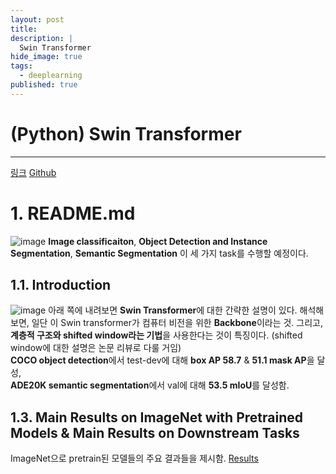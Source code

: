 ```yaml
---
layout: post
title: 
description: |
  Swin Transformer
hide_image: true
tags:
  - deeplearning
published: true
---
```


# (Python) Swin Transformer 
* * *
[링크](https://github.com/microsoft/Swin-Transformer/blob/main/models/swin_transformer.py)
[Github](https://github.com/microsoft/Swin-Transformer)

# 1. README.md
![image](https://user-images.githubusercontent.com/69246778/177745316-6af7f2c0-ede7-4d7a-8e4c-0a4b0afeb5a3.png)
**Image classificaiton**, **Object Detection and Instance Segmentation**,  **Semantic Segmentation** 이 세 가지 task를
수행할 예정이다. 

## 1.1. Introduction
![image](https://user-images.githubusercontent.com/69246778/177745833-3da91bb6-577c-4b26-8772-e93fafb03fad.png)
아래 쪽에 내려보면 **Swin Transformer**에 대한 간략한 설명이 있다. 해석해보면, 일단 이 Swin transformer가 컴퓨터 비전을 위한 **Backbone**이라는 것. 
그리고, **계층적 구조와 shifted window라는 기법**을 사용한다는 것이 특징이다. (shifted window에 대한 설명은 논문 리뷰로 다룰 거임)   
**COCO object detection**에서 test-dev에 대해 **box AP 58.7** & **51.1 mask AP**을 달성,   
**ADE20K semantic segmentation**에서 val에 대해 **53.5 mIoU**를 달성함. 

## 1.3. Main Results on ImageNet with Pretrained Models & Main Results on Downstream Tasks
ImageNet으로 pretrain된 모델들의 주요 결과들을 제시함. 
[Results](https://github.com/microsoft/Swin-Transformer#main-results-on-imagenet-with-pretrained-models)
